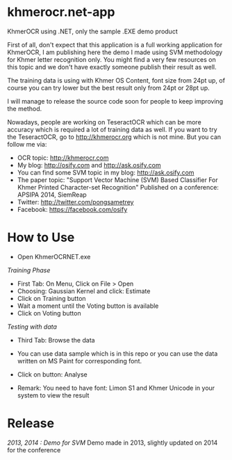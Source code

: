 # khmerocr.net-app
KhmerOCR using .NET, only the sample .EXE demo product

First of all, don't expect that this application is a full working application for KhmerOCR, I am publishing here the demo I made using SVM methodology for Khmer letter recognition only.
You might find a very few resources on this topic and we don't have exactly someone publish their result as well.

The training data is using with Khmer OS Content, font size from 24pt up, of course you can try lower but the best result only from 24pt or 28pt up.

I will manage to release the source code soon for people to keep improving the method.

Nowadays, people are working on TeseractOCR which can be more accuracy which is required a lot of training data as well.
If you want to try the TeseractOCR, go to http://khmerocr.org which is not mine.
But you can follow me via: 

* OCR topic: http://khmerocr.com
* My blog: http://osify.com and http://ask.osify.com
* You can find some SVM topic in my blog: http://ask.osify.com
* The paper topic: "Support Vector Machine (SVM) Based Classifier For Khmer Printed Character-set Recognition"
  Published on a conference: APSIPA 2014, SiemReap
* Twitter: http://twitter.com/pongsametrey
* Facebook: https://facebook.com/osify

# How to Use
* Open KhmerOCRNET.exe

*Training Phase*
* First Tab: On Menu, Click on File > Open
* Choosing: Gaussian Kernel and click: Estimate
* Click on Training button
* Wait a moment until the Voting button is available
* Click on Voting button

*Testing with data*
* Third Tab: Browse the data
* You can use data sample which is in this repo or you can use the data written on MS Paint for corresponding font.
* Click on button: Analyse

* Remark: You need to have font: Limon S1 and Khmer Unicode in your system to view the result


# Release

*2013, 2014 : Demo for SVM*
	Demo made in 2013, slightly updated on 2014 for the conference